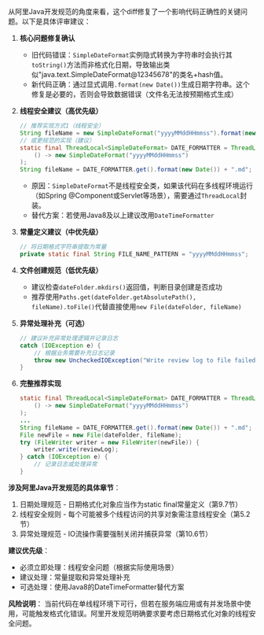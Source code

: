 

从阿里Java开发规范的角度来看，这个diff修复了一个影响代码正确性的关键问题。以下是具体评审建议：

1. **核心问题修复确认**
   - 旧代码错误：`SimpleDateFormat`实例隐式转换为字符串时会执行其`toString()`方法而非格式化日期，导致输出类似"java.text.SimpleDateFormat@12345678"的类名+hash值。
   - 新代码正确：通过显式调用`.format(new Date())`生成日期字符串。这个修复是必要的，否则会导致数据错误（文件名无法按预期格式生成）

2. **线程安全建议（高优先级）**
   ```java
   // 推荐实现方式1（线程安全）
   String fileName = new SimpleDateFormat("yyyyMMddHHmmss").format(new Date()) + ".md";
   // 或更规范的实现（建议）
   static final ThreadLocal<SimpleDateFormat> DATE_FORMATTER = ThreadLocal.withInitial(
       () -> new SimpleDateFormat("yyyyMMddHHmmss")
   );
   String fileName = DATE_FORMATTER.get().format(new Date()) + ".md";
   ```
   - 原因：`SimpleDateFormat`不是线程安全类，如果该代码在多线程环境运行（如Spring @Component或Servlet等场景），需要通过`ThreadLocal`封装。
   - 替代方案：若使用Java8及以上建议改用`DateTimeFormatter`

3. **常量定义建议（中优先级）**
   ```java
   // 将日期格式字符串提取为常量
   private static final String FILE_NAME_PATTERN = "yyyyMMddHHmmss";
   ```

4. **文件创建规范（低优先级）**
   - 建议检查`dateFolder.mkdirs()`返回值，判断目录创建是否成功
   - 推荐使用`Paths.get(dateFolder.getAbsolutePath(), fileName).toFile()`代替直接使用`new File(dateFolder, fileName)`

5. **异常处理补充（可选）**
   ```java
   // 建议补充异常处理逻辑并记录日志
   catch (IOException e) {
       // 根据业务需要补充日志记录
       throw new UncheckedIOException("Write review log to file failed", e);
   }
   ```

6. **完整推荐实现**
   ```java
   static final ThreadLocal<SimpleDateFormat> DATE_FORMATTER = ThreadLocal.withInitial(
       () -> new SimpleDateFormat("yyyyMMddHHmmss")
   );
   ...
   String fileName = DATE_FORMATTER.get().format(new Date()) + ".md";
   File newFile = new File(dateFolder, fileName);
   try (FileWriter writer = new FileWriter(newFile)) {
       writer.write(reviewLog);
   } catch (IOException e) {
       // 记录日志或处理异常
   }
   ```

**涉及阿里Java开发规范的具体章节**：
1. 日期处理规范 - 日期格式化对象应当作为static final常量定义（第9.7节）
2. 线程安全规则 - 每个可能被多个线程访问的共享对象需注意线程安全（第5.2节）
3. 异常处理规范 - IO流操作需要强制关闭并捕获异常（第10.6节）

**建议优先级**：
- 必须立即处理：线程安全问题（根据实际使用场景）
- 建议处理：常量提取和异常处理补充
- 可选处理：使用Java8的DateTimeFormatter替代方案

**风险说明**：
当前代码在单线程环境下可行，但若在服务端应用或有并发场景中使用，可能触发格式化错误。阿里开发规范明确要求要考虑日期格式化对象的线程安全问题。
